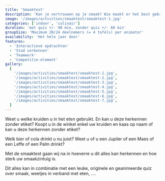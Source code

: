 ```yaml
---
title: 'Smaaktest'
description: 'Kan je vertrouwen op je smaak? Wie maakt er het best gebruik van smaak-, geur-, tastzin. Wie heeft er de meeste kennis van bier, cola, kaas, kruiden, …'
image: '/images/activities/smaaktest/smaaktest-1.jpg'
categories: ['indoor', 'culinair']
duration: 'met quiz +/- 90 min, zonder quiz +/- 60 min'
groupSize: 'Maximum 20/24 deelnemers (= 4 tafels) per animator'
availability: 'Het hele jaar door'
features:
  - 'Interactieve opdrachten'
  - 'Stad verkennen'
  - 'Teamwork'
  - 'Competitie-element'
gallery:
  [
    '/images/activities/smaaktest/smaaktest-1.jpg',
    '/images/activities/smaaktest/smaaktest-2.jpg',
    '/images/activities/smaaktest/smaaktest-3.jpg',
    '/images/activities/smaaktest/smaaktest-4.jpg',
    '/images/activities/smaaktest/smaaktest-5.jpg',
    '/images/activities/smaaktest/smaaktest-6.jpg',
    '/images/activities/smaaktest/smaaktest-7.jpg',
  ]
---
```


Weet u welke kruiden u in het eten gebruikt. En kan u deze herkennen zonder etiket?
Koopt u in de winkel enkel uw kruiden en kaas op naam of kan u deze herkennen zonder etiket?

Welk bier of cola drinkt u nu juist? Weet u of u een Jupiler of een Maes of een Leffe of een Palm drinkt?

Met de smaaktest gaan wij na in hoeverre u dit alles kan herkennen en hoe sterk uw smaakzintuig is.

Dit alles kan in combinatie met een leuke, originele en geanimeerde quiz over smaak, weetjes in verband met eten, ….
